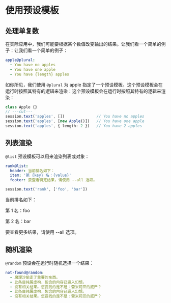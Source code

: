 # 使用预设模板

## 处理单复数

在实际应用中，我们可能要根据某个数值改变输出的结果。让我们看一个简单的例子：让我们看一个简单的例子：

```yaml
apple@plural:
  - You have no apples
  - You have one apple
  - You have {length} apples
```

如你所见，我们使用 `@plural` 为 apple 指定了一个预设模板。这个预设模板会在运行时按照其特有的逻辑来渲染：这个预设模板会在运行时按照其特有的逻辑来渲染：

```ts
class Apple {}
// ---cut---
session.text('apples', [])              // You have no apples
session.text('apples', [new Apple()])   // You have one apple
session.text('apples', { length: 2 })   // You have 2 apples
```

## 列表渲染

`@list` 预设模板可以用来渲染列表或对象：

```yaml
rank@list:
  header: 当前排名如下：
  item: '第 {key} 名：{value}'
  footer: 要查看特定结果，请使用 --all 选项。
```

```ts
session.text('rank', ['foo', 'bar'])
```

<chat-panel>
<chat-message nickname="Koishi">
<p>当前排名如下：</p>
<p>第 1 名：foo</p>
<p>第 2 名：bar</p>
<p>要查看更多结果，请使用 --all 选项。</p>
</chat-message>
</chat-panel>

## 随机渲染

`@random` 预设会在运行时随机选择一个结果：

```yaml
not-found@random:
  - 魔理沙偷走了重要的东西。
  - 此条目纯属虚构，包含的内容已遁入幻想。
  - 没有相关结果。您要找的是不是：蕾米莉亚的威严？
  - 此条目纯属虚构，包含的内容已遁入幻想。
  - 没有相关结果。您要找的是不是：蕾米莉亚的威严？
```
